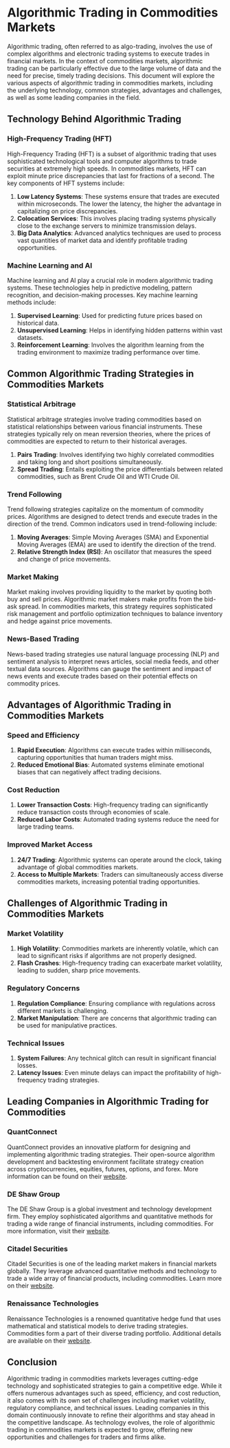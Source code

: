 # Algorithmic Trading in Commodities Markets

Algorithmic trading, often referred to as algo-trading, involves the use of complex algorithms and electronic trading systems to execute trades in financial markets. In the context of commodities markets, algorithmic trading can be particularly effective due to the large volume of data and the need for precise, timely trading decisions. This document will explore the various aspects of algorithmic trading in commodities markets, including the underlying technology, common strategies, advantages and challenges, as well as some leading companies in the field.

## Technology Behind Algorithmic Trading

### High-Frequency Trading (HFT)

High-Frequency Trading (HFT) is a subset of algorithmic trading that uses sophisticated technological tools and computer algorithms to trade securities at extremely high speeds. In commodities markets, HFT can exploit minute price discrepancies that last for fractions of a second. The key components of HFT systems include:

1. **Low Latency Systems**: These systems ensure that trades are executed within microseconds. The lower the latency, the higher the advantage in capitalizing on price discrepancies.
2. **Colocation Services**: This involves placing trading systems physically close to the exchange servers to minimize transmission delays.
3. **Big Data Analytics**: Advanced analytics techniques are used to process vast quantities of market data and identify profitable trading opportunities.

### Machine Learning and AI

Machine learning and AI play a crucial role in modern algorithmic trading systems. These technologies help in predictive modeling, pattern recognition, and decision-making processes. Key machine learning methods include:

1. **Supervised Learning**: Used for predicting future prices based on historical data.
2. **Unsupervised Learning**: Helps in identifying hidden patterns within vast datasets.
3. **Reinforcement Learning**: Involves the algorithm learning from the trading environment to maximize trading performance over time.

## Common Algorithmic Trading Strategies in Commodities Markets

### Statistical Arbitrage

Statistical arbitrage strategies involve trading commodities based on statistical relationships between various financial instruments. These strategies typically rely on mean reversion theories, where the prices of commodities are expected to return to their historical averages.

1. **Pairs Trading**: Involves identifying two highly correlated commodities and taking long and short positions simultaneously.
2. **Spread Trading**: Entails exploiting the price differentials between related commodities, such as Brent Crude Oil and WTI Crude Oil.

### Trend Following

Trend following strategies capitalize on the momentum of commodity prices. Algorithms are designed to detect trends and execute trades in the direction of the trend. Common indicators used in trend-following include:

1. **Moving Averages**: Simple Moving Averages (SMA) and Exponential Moving Averages (EMA) are used to identify the direction of the trend.
2. **Relative Strength Index (RSI)**: An oscillator that measures the speed and change of price movements.

### Market Making

Market making involves providing liquidity to the market by quoting both buy and sell prices. Algorithmic market makers make profits from the bid-ask spread. In commodities markets, this strategy requires sophisticated risk management and portfolio optimization techniques to balance inventory and hedge against price movements.

### News-Based Trading

News-based trading strategies use natural language processing (NLP) and sentiment analysis to interpret news articles, social media feeds, and other textual data sources. Algorithms can gauge the sentiment and impact of news events and execute trades based on their potential effects on commodity prices.

## Advantages of Algorithmic Trading in Commodities Markets

### Speed and Efficiency

1. **Rapid Execution**: Algorithms can execute trades within milliseconds, capturing opportunities that human traders might miss.
2. **Reduced Emotional Bias**: Automated systems eliminate emotional biases that can negatively affect trading decisions.

### Cost Reduction

1. **Lower Transaction Costs**: High-frequency trading can significantly reduce transaction costs through economies of scale.
2. **Reduced Labor Costs**: Automated trading systems reduce the need for large trading teams.

### Improved Market Access

1. **24/7 Trading**: Algorithmic systems can operate around the clock, taking advantage of global commodities markets.
2. **Access to Multiple Markets**: Traders can simultaneously access diverse commodities markets, increasing potential trading opportunities.

## Challenges of Algorithmic Trading in Commodities Markets

### Market Volatility

1. **High Volatility**: Commodities markets are inherently volatile, which can lead to significant risks if algorithms are not properly designed.
2. **Flash Crashes**: High-frequency trading can exacerbate market volatility, leading to sudden, sharp price movements.

### Regulatory Concerns

1. **Regulation Compliance**: Ensuring compliance with regulations across different markets is challenging.
2. **Market Manipulation**: There are concerns that algorithmic trading can be used for manipulative practices.

### Technical Issues

1. **System Failures**: Any technical glitch can result in significant financial losses.
2. **Latency Issues**: Even minute delays can impact the profitability of high-frequency trading strategies.

## Leading Companies in Algorithmic Trading for Commodities

### QuantConnect

QuantConnect provides an innovative platform for designing and implementing algorithmic trading strategies. Their open-source algorithm development and backtesting environment facilitate strategy creation across cryptocurrencies, equities, futures, options, and forex.
More information can be found on their [website](https://www.quantconnect.com/).

### DE Shaw Group

The DE Shaw Group is a global investment and technology development firm. They employ sophisticated algorithms and quantitative methods for trading a wide range of financial instruments, including commodities.
For more information, visit their [website](https://www.deshaw.com/).

### Citadel Securities

Citadel Securities is one of the leading market makers in financial markets globally. They leverage advanced quantitative methods and technology to trade a wide array of financial products, including commodities.
Learn more on their [website](https://www.citadelsecurities.com/).

### Renaissance Technologies

Renaissance Technologies is a renowned quantitative hedge fund that uses mathematical and statistical models to derive trading strategies. Commodities form a part of their diverse trading portfolio.
Additional details are available on their [website](https://www.rentec.com/).

## Conclusion

Algorithmic trading in commodities markets leverages cutting-edge technology and sophisticated strategies to gain a competitive edge. While it offers numerous advantages such as speed, efficiency, and cost reduction, it also comes with its own set of challenges including market volatility, regulatory compliance, and technical issues. Leading companies in this domain continuously innovate to refine their algorithms and stay ahead in the competitive landscape. As technology evolves, the role of algorithmic trading in commodities markets is expected to grow, offering new opportunities and challenges for traders and firms alike.
